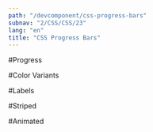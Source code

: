 ```yaml
---
path: "/devcomponent/css-progress-bars"
subnav: "2/CSS/CSS/23"
lang: "en"
title: "CSS Progress Bars"
---
```


#Progress

<htmlprogress1></htmlprogress1>

#Color Variants

<htmlprogress2></htmlprogress2>

#Labels

<htmlprogress3></htmlprogress3>

#Striped

<htmlprogress4></htmlprogress4>

#Animated

<htmlprogress5></htmlprogress5>